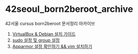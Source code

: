 # 42seoul_born2beroot_archive
42서울 cursus born2beroot 문서정리 아카이브

1. [VirtualBox & Debian 설치 가이드](/1\)debian_install_guide.md)
2. [sudo 설정 및 group 설정](/2\)sudo_setting_&_group_setting.md)
3. [Apparmor 설정 확인하기 && vim 설치하기](/3\)setting_Apparmor_&_Vim_install)